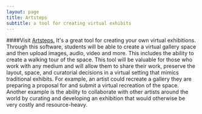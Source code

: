 ```yaml
---
layout: page
title: Artsteps
subtitle: a tool for creating virtual exhibits
---
```


####Visit [Artsteps.](www.artsteps.com) It's a great tool for creating your own virtual exhibitions. Through this software, students will be able to create a virtual gallery space and then upload images, audio, video and more. This includes the ability to create a walking tour of the space. This tool will be valuable for those who work with any medium and will allow them to share their work, preserve the layout, space, and curatorial decisions in a virtual setting that mimics traditional exhibits. For example, an artist could recreate a gallery they are preparing a proposal for and submit a virtual recreation of the space. Another example is the ability to collaborate with other artists around the world by curating and developing an exhibition that would otherwise be very costly and resource-heavy. 

